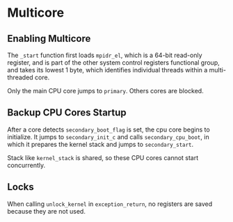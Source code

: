 # Multicore

## Enabling Multicore

The `_start` function first loads `mpidr_el`, which is a 64-bit read-only register, and is part of the other system control registers functional group, and takes its lowest 1 byte, which identifies individual threads within a multi-threaded core.

Only the main CPU core jumps to `primary`. Others cores are blocked.

## Backup CPU Cores Startup

After a core detects `secondary_boot_flag` is set, the cpu core begins to initialize.
It jumps to `secondary_init_c` and calls `secondary_cpu_boot`, in which it prepares the kernel stack and jumps to `secondary_start`.

Stack like `kernel_stack` is shared, so these CPU cores cannot start concurrently.

## Locks

When calling `unlock_kernel` in `exception_return`, no registers are saved because they are not used.
